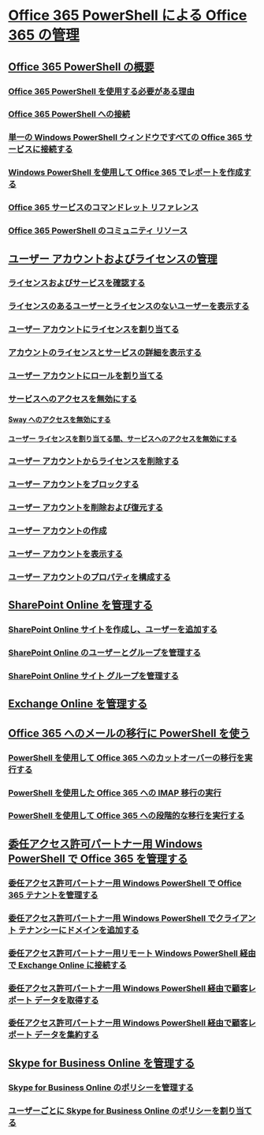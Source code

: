
# [Office 365 PowerShell による Office 365 の管理](manage-office-365-with-office-365-powershell.md)
## [Office 365 PowerShell の概要](getting-started-with-office-365-powershell.md)
### [Office 365 PowerShell を使用する必要がある理由](why-you-need-to-use-office-365-powershell.md)
### [Office 365 PowerShell への接続](connect-to-office-365-powershell.md)
### [単一の Windows PowerShell ウィンドウですべての Office 365 サービスに接続する](connect-to-all-office-365-services-in-a-single-windows-powershell-window.md)
### [Windows PowerShell を使用して Office 365 でレポートを作成する](use-windows-powershell-to-create-reports-in-office-365.md)
### [Office 365 サービスのコマンドレット リファレンス](cmdlet-references-for-office-365-services.md)
### [Office 365 PowerShell のコミュニティ リソース](office-365-powershell-community-resources.md)
## [ユーザー アカウントおよびライセンスの管理](manage-user-accounts-and-licenses-with-office-365-powershell.md)
### [ライセンスおよびサービスを確認する](view-licenses-and-services-with-office-365-powershell.md)
### [ライセンスのあるユーザーとライセンスのないユーザーを表示する](view-licensed-and-unlicensed-users-with-office-365-powershell.md)
### [ユーザー アカウントにライセンスを割り当てる](assign-licenses-to-user-accounts-with-office-365-powershell.md)
### [アカウントのライセンスとサービスの詳細を表示する](view-account-license-and-service-details-with-office-365-powershell.md)
### [ユーザー アカウントにロールを割り当てる](assign-roles-to-user-accounts-with-office-365-powershell.md)
### [サービスへのアクセスを無効にする](disable-access-to-services-with-office-365-powershell.md)
#### [Sway へのアクセスを無効にする](disable-access-to-sway-with-office-365-powershell.md)
#### [ユーザー ライセンスを割り当てる間、サービスへのアクセスを無効にする](disable-access-to-services-while-assigning-user-licenses.md)
### [ユーザー アカウントからライセンスを削除する](remove-licenses-from-user-accounts-with-office-365-powershell.md)
### [ユーザー アカウントをブロックする](block-user-accounts-with-office-365-powershell.md)
### [ユーザー アカウントを削除および復元する](delete-and-restore-user-accounts-with-office-365-powershell.md)
### [ユーザー アカウントの作成](create-user-accounts-with-office-365-powershell.md)
### [ユーザー アカウントを表示する](view-user-accounts-with-office-365-powershell.md)
### [ユーザー アカウントのプロパティを構成する](configure-user-account-properties-with-office-365-powershell.md)
## [SharePoint Online を管理する](manage-sharepoint-online-with-office-365-powershell.md)
### [SharePoint Online サイトを作成し、ユーザーを追加する](create-sharepoint-sites-and-add-users-with-powershell.md)
### [SharePoint Online のユーザーとグループを管理する](manage-sharepoint-users-and-groups-with-powershell.md)
### [SharePoint Online サイト グループを管理する](manage-sharepoint-site-groups-with-powershell.md)
## [Exchange Online を管理する](manage-exchange-online-with-office-365-powershell.md)
## [Office 365 へのメールの移行に PowerShell を使う](use-powershell-for-email-migration-to-office-365.md)
### [PowerShell を使用して Office 365 へのカットオーバーの移行を実行する](use-powershell-to-perform-a-cutover-migration-to-office-365.md)
### [PowerShell を使用した Office 365 への IMAP 移行の実行](use-powershell-to-perform-an-imap-migration-to-office-365.md)
### [PowerShell を使用して Office 365 への段階的な移行を実行する](use-powershell-to-perform-a-staged-migration-to-office-365.md)
## [委任アクセス許可パートナー用 Windows PowerShell で Office 365 を管理する](manage-office-365-with-windows-powershell-for-delegated-access-permissions-dap-p.md)
### [委任アクセス許可パートナー用 Windows PowerShell で Office 365 テナントを管理する](manage-office-365-tenants-with-windows-powershell-for-delegated-access-permissio.md)
### [委任アクセス許可パートナー用 Windows PowerShell でクライアント テナンシーにドメインを追加する](add-a-domain-to-a-client-tenancy-with-windows-powershell-for-delegated-access-pe.md)
### [委任アクセス許可パートナー用リモート Windows PowerShell 経由で Exchange Online に接続する](connect-to-exchange-online-tenants-with-remote-windows-powershell-for-delegated.md)
### [委任アクセス許可パートナー用 Windows PowerShell 経由で顧客レポート データを取得する](retrieve-customer-tenant-reporting-data-with-windows-powershell-for-delegated-ac.md)
### [委任アクセス許可パートナー用 Windows PowerShell 経由で顧客レポート データを集約する](aggregate-customer-reporting-data-via-windows-powershell-for-delegated-access-pe.md)
## [Skype for Business Online を管理する](manage-skype-for-business-online-with-office-365-powershell.md)
### [Skype for Business Online のポリシーを管理する](manage-skype-for-business-online-policies-with-office-365-powershell.md)
### [ユーザーごとに Skype for Business Online のポリシーを割り当てる](assign-per-user-skype-for-business-online-policies-with-office-365-powershell.md)


